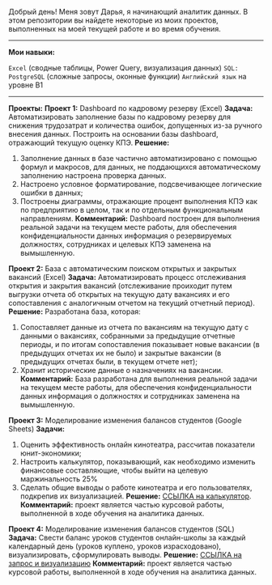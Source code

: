 Добрый день!
Меня зовут Дарья, я начинающий аналитик данных. В этом репозитории вы найдете некоторые из моих проектов, выполненных на моей текущей работе и во время обучения. 
____
**Мои навыки:**

`Excel` (сводные таблицы, Power Query, визуализация данных)
`SQL: PostgreSQL` (сложные запросы, оконные функции)
`Английский язык` на уровне B1
____
**Проекты:**
**Проект 1:** Dashboard по кадровому резерву (Excel)
**Задача:** Автоматизировать заполнение базы по кадровому резерву для снижения трудозатрат и количества ошибок, допущенных из-за ручного внесения данных. Построить на основании базы dashboard, отражающий текущую оценку КПЭ. 
**Решение:**
1. Заполнение данных в базе частично автоматизировано с помощью формул и макросов, для данных, не поддающихся автоматическому заполнению настроена проверка данных. 
2. Настроено условное форматирование, подсвечивающее логические ошибки в данных;
3. Построены диаграммы, отражающие процент выполнения КПЭ как по предприятию в целом, так и по отдельным функциональным направлениям. 
**Комментарий:** Dashboard построен для выполнения реальной задачи на текущем месте работы, для обеспечения конфиденциальности данных информация о резервируемых должностях, сотрудниках и целевых КПЭ заменена на вымышленную. 

**Проект 2:** База с автоматическим поиском открытых и закрытых вакансий (Excel)
**Задача:** Автоматизировать процесс отслеживания открытия и закрытия вакансий (отслеживание проиходит путем выгрузки отчета об открытых на текущую дату вакансиях и его сопоставления с аналогичным отчетом на текущий отчетный период). 
**Решение:** Разработана база, которая:
1. Сопоставляет данные из отчета по вакансиям на текущую дату с данными о вакансиях, собранными за предыдущие отчетные периоды, и по итогам сопоставления показывает новые вакансии (в предыдущих отчетах их не было) и закрытые вакансии (в предыдущих отчетах были, в текущем отчете нет);
2. Хранит исторические данные о назначениях на вакансии.
**Комментарий:** База разработана для выполнения реальной задачи на текущем месте работы, для обеспечения конфиденциальности данных информация о должностях и сотрудниках заменена на вымышленную. 


**Проект 3:** Моделирование изменения балансов студентов (Google Sheets)
**Задачи:** 
1. Оценить эффективность онлайн кинотеатра, рассчитав показатели юнит-экономики;
2. Настроить калькулятор, показывающий, как необходимо изменить финансовые составляющие, чтобы выйти на целевую маржинальность 25%
3. Сделать общие выводы о работе кинотеатра и его пользователях, подкрепив их визуализацией. 
**Решение:** [ССЫЛКА на калькулятор](https://docs.google.com/spreadsheets/d/1ulFr18UkjfJJOPd9dX-d_mUUBTcp3lif/edit#gid=2115260105).
**Комментарий:** проект является частью курсовой работы, выполненной в ходе обучения на аналитика данных. 

**Проект 4:** Моделирование изменения балансов студентов (SQL)
**Задача:** Свести баланс уроков студентов онлайн-школы за каждый календарный день (уроков куплено, уроков израсходовано), визуализировать, сформулировать выводы. 
**Решение:** [ССЫЛКА на запрос и визуализацию](https://docs.google.com/document/d/1fx1BtBvl18P9u4kssKWPRDsqv3WRJl3PSfWpC11Q_Ds/edit )
**Комментарий:** проект является частью курсовой работы, выполненной в ходе обучения на аналитика данных. 
